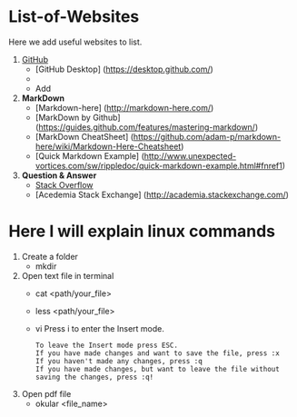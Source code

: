 # List-of-Websites
Here we add useful websites to list.

1. [GitHub](https://github.com/)
   * [GitHub Desktop] (https://desktop.github.com/)
   * 
   * Add
2. **MarkDown**
   * [Markdown-here] (http://markdown-here.com/)
   * [MarkDown by Github] (https://guides.github.com/features/mastering-markdown/)
   * [MarkDown CheatSheet] (https://github.com/adam-p/markdown-here/wiki/Markdown-Here-Cheatsheet)
   * [Quick Markdown Example] (http://www.unexpected-vortices.com/sw/rippledoc/quick-markdown-example.html#fnref1)
3. **Question & Answer**
   * [Stack Overflow](http://stackoverflow.com/)
   * [Acedemia Stack Exchange] (http://academia.stackexchange.com/)

# Here I will explain linux commands 

1. Create a folder
   * mkdir <name> 
2. Open text file in terminal
   * cat <path/your_file> 
   * less <path/your_file>
   * vi  Press i to enter the Insert mode.
   
         To leave the Insert mode press ESC.
         If you have made changes and want to save the file, press :x
         If you haven't made any changes, press :q
         If you have made changes, but want to leave the file without saving the changes, press :q!
4. Open pdf file
   * okular <file_name> 
